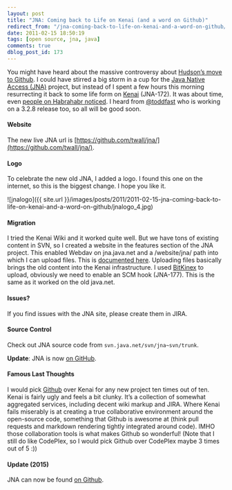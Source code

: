 ```yaml
---
layout: post
title: "JNA: Coming back to Life on Kenai (and a word on Github)"
redirect_from: "/jna-coming-back-to-life-on-kenai-and-a-word-on-github/"
date: 2011-02-15 18:50:19
tags: [open source, jna, java]
comments: true
dblog_post_id: 173
---
```

You might have heard about the massive controversy about [Hudson’s move to Github](http://www.infoq.com/news/2011/02/sonatype-hudson). I could have stirred a big storm in a cup for the [Java Native Access (JNA)](https://github.com/twall/jna/) project, but instead of I spent a few hours this morning resurrecting it back to some life form on [Kenai](https://web.archive.org/web/20111005153529/http://kenai.com/) (JNA-172). It was about time, even [people on Habrahabr noticed](http://habrahabr.ru/blogs/java/113436/). I heard from [@toddfast](https://web.archive.org/web/20110217073825/http://java.net/people/85599-toddfast)  who is working on a 3.2.8 release too, so all will be good soon.

#### Website

The new live JNA url is [https://github.com/twall/jna/](https://github.com/twall/jna/).

#### Logo

To celebrate the new old JNA, I added a logo. I found this one on the internet, so this is the biggest change. I hope you like it.

![jnalogo]({{ site.url }}/images/posts/2011/2011-02-15-jna-coming-back-to-life-on-kenai-and-a-word-on-github/jnalogo_4.jpg)

#### Migration

I tried the Kenai Wiki and it worked quite well. But we have tons of existing content in SVN, so I created a website in the features section of the JNA project. This enabled Webdav on jna.java.net and a /website/jna/ path into which I can upload files. This is [documented here](https://web.archive.org/web/20111006014214/http://kenai.com/projects/help/pages/UploadWebsiteFiles). Uploading files basically brings the old content into the Kenai infrastructure. I used [BitKinex](http://www.bitkinex.com/) to upload, obviously we need to enable an SCM hook (JNA-177). This is the same as it worked on the old java.net.

#### Issues?

If you find issues with the JNA site, please create them in JIRA.

#### Source Control

Check out JNA source code from `svn.java.net/svn/jna~svn/trunk`. 

**Update**: JNA is now [on GitHub](https://github.com/java-native-access/jna/).

#### Famous Last Thoughts

I would pick [Github](https://github.com/) over Kenai for any new project ten times out of ten. Kenai is fairly ugly and feels a bit clunky. It’s a collection of somewhat aggregated services, including decent wiki markup and JIRA. Where Kenai fails miserably is at creating a true collaborative environment around the open-source code, something that Github is awesome at (think pull requests and markdown rendering tightly integrated around code). IMHO those collaboration tools is what makes Github so wonderful! (Note that I still do like CodePlex, so I would pick Github over CodePlex maybe 3 times out of 5 :))

#### Update (2015)

JNA can now be found [on Github](https://github.com/twall/jna).

